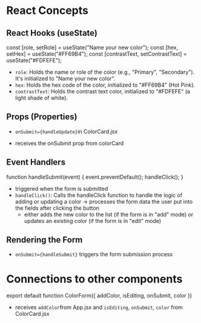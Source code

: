 # React Concepts

## React Hooks (useState)

const [role, setRole] = useState("Name your new color");
const [hex, setHex] = useState("#FF69B4");
const [contrastText, setContrastText] = useState("#FDFEFE");

- `role`: Holds the name or role of the color (e.g., "Primary", "Secondary"). It's initialized to "Name your new color".
- `hex`: Holds the hex code of the color, initialized to "#FF69B4" (Hot Pink).
- `contrastText`: Holds the contrast text color, initialized to "#FDFEFE" (a light shade of white).

## Props (Properties)

- `onSubmit={handleUpdate}`in ColorCard.jsx

- receives the onSubmit prop from colorCard

## Event Handlers

function handleSubmit(event) {
event.preventDefault();
handleClick();
}

- triggered when the form is submitted
- `handleClick()`: Calls the handleClick function to handle the logic of adding or updating a color -> processes the form data the user put into the fields after clicking the button
  - either adds the new color to the list (if the form is in "add" mode) or updates an existing color (if the form is in "edit" mode)

## Rendering the Form

- `onSubmit={handleSubmit}` triggers the form submission process

# Connections to other components

export default function ColorForm({ addColor, isEditing, onSubmit, color })

- receives `addColor`from App.jsx and `isEditing`, `onSubmit`, `color` from ColorCard.jsx
